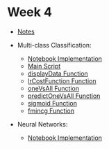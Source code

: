 # Week 4

- [Notes]()
- Multi-class Classification:
  - [Notebook Implementation]()
  - [Main Script]()
  - [displayData Function](displayData.m)
  - [lrCostFunction Function](lrCostFunction.m)
  - [oneVsAll Function](oneVsAll.m)
  - [predictOneVsAll Function](predictOneVsAll.m)
  - [sigmoid Function](sigmoid.m)
  - [fmincg Function](fmincg.m)
  
- Neural Networks:
  - [Notebook Implementation]()
